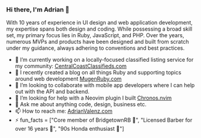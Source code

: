 ### Hi there, I'm Adrian 👋

With 10 years of experience in UI design and web application development, my expertise spans both design and coding. While possessing a broad skill set, my primary focus lies in Ruby, JavaScript, and PHP. Over the years, numerous MVPs and products have been designed and built from scratch under my guidance, always adhering to conventions and best practices.

- 🔭 I’m currently working on a locally-focused classified listing service for my community: [CentralCoastClassifieds.com](https://centralcoastclassifieds.com)
- 🌱 I recently created a blog on all things Ruby and supporting topics around web development [MugenRuby.com](https://mugenruby.com)
- 👯 I’m looking to collaborate with mobile app developers where I can help out with the API and backend.
- 🤔 I’m looking for help with a Neovim plugin I built [Chronos.nvim](https://github.com/adrianvalenz/chronos.nvim)
- 💬 Ask me about anything code, design, business etc.
- 📫 How to reach me: [AdrianValenz.com](https://adrianvalenz.com)
- ⚡ fun_facts = ["Core member of BridgetownRB 🌉", "Licensed Barber for over 16 years 💈", "90s Honda enthusiast 🚗"]


<!-- [![Anurag's github stats](https://github-readme-stats.vercel.app/api?username=adrianvalenz&show_icons=true&theme=tokyonight)](https://github.com/anuraghazra/github-readme-stats) -->

<!--
**adrianvalenz/adrianvalenz** is a ✨ _special_ ✨ repository because its `README.md` (this file) appears on your GitHub profile.

Here are some ideas to get you started:

- 🔭 I’m currently working on ...
- 🌱 I’m currently learning ...
- 👯 I’m looking to collaborate on ...
- 🤔 I’m looking for help with ...
- 💬 Ask me about ...
- 📫 How to reach me: ...
- 😄 Pronouns: ...
- ⚡ Fun fact: ...
-->
